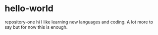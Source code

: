 # hello-world
repository-one
hi
I like learning new languages and coding.
A lot more to say but for now this is enough.
